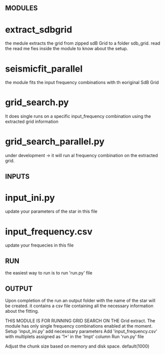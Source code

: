 ## MODULES
# extract_sdbgrid 
 the medule extracts the grid from zipped sdB Grid to a folder sdb_grid.
 read the read me fies inside the module to know about the setup.  
# seismicfit_parallel
 the module fits the input frequency combinations with th eoriginal SdB Grid
# grid_search.py 
 It does single runs on a specific input_frequency combination using the extracted grid information
# grid_search_parallel.py
 under development -> it will run al frequency combination on the extracted grid.

## INPUTS
# input_ini.py 
 update your parameters of the star in this file
# input_frequency.csv
 update your frequecies in this file

## RUN
 the easiest way to run is to run 'run.py' file

## OUTPUT
 Upon completion of the run an output folder with the name of the star will be created.
 it contains a csv file containing all the necessary information about the fitting. 


 THIS MODULE IS FOR RUNNING GRID SEARCH ON THE Grid extract.
 The module has only single frequency combinations enabled at the moment.
 Setup 'input_ini.py' add necesssary parameters
 Add 'input_frequency.csv' with multiplets assigned as '1*' in the 'lmpt' column
 Run 'run.py' file


 Adjust the chunk size based on memory and disk space. default(1000)

